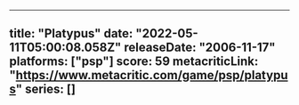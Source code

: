 
---
title: "Platypus"
date: "2022-05-11T05:00:08.058Z"
releaseDate: "2006-11-17"
platforms: ["psp"]
score: 59
metacriticLink: "https://www.metacritic.com/game/psp/platypus"
series: []
---
